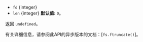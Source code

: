 <!-- YAML
added: v0.8.6
-->

* `fd` {integer}
* `len` {integer} **默认值:** `0`。

返回 `undefined`。

有关详细信息，请参阅此API的异步版本的文档：[`fs.ftruncate()`]。

